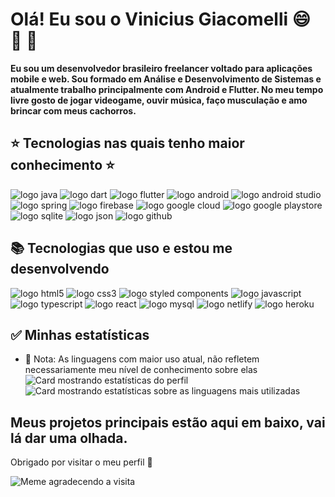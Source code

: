 <!-- 

PARABENS!!! Você encontrou o Rick Astley. 
A partir de agora ele:
nunca vai desistir de você,
nunca vai te desapontar, 
nunca vai te trair e te deixar,
nunca vai te fazer chorar,
nunca vai dizer adeus,
nunca vai mentir e te magoar.
 

⠀⠀⠀⠀⠀⠀⠀⠀⠀⠀⠀⠀⣀⡀⠀⠀⠀⠀⠀⠀⠀⠀⠀⠀⠀⠀⠀⠀⠀⠀⠀⠀⠀⠀
⠀⠀⠀⠀⠀⠀⠀⠀⢀⣶⣿⣿⣿⣿⣿⣄⠀⠀⠀⠀⠀⠀⠀⠀⠀⠀⠀⠀⠀⠀⠀⠀⠀⠀
⠀⠀⠀⠀⠀⠀⠀⢀⣿⣿⣿⠿⠟⠛⠻⣿⠆⠀⠀⠀⠀⠀⠀⠀⠀⠀⠀⠀⠀⠀⠀⠀⠀⠀
⠀⠀⠀⠀⠀⠀⠀⢸⣿⣿⣿⣆⣀⣀⠀⣿⠂⠀⠀⠀⠀⠀⠀⠀⠀⠀⠀⠀⠀⠀⠀⠀⠀⠀
⠀⠀⠀⠀⠀⠀⠀⢸⠻⣿⣿⣿⠅⠛⠋⠈⠀⠀⠀⠀⠀⠀⠀⠀⠀⠀⠀⠀⠀⠀⠀⠀⠀⠀
⠀⠀⠀⠀⠀⠀⠀⠘⢼⣿⣿⣿⣃⠠⠀⠀⠀⠀⠀⠀⠀⠀⠀⠀⠀⠀⠀⠀⠀⠀⠀⠀⠀⠀
⠀⠀⠀⠀⠀⠀⠀⠀⠀⣿⣿⣟⡿⠃⠀⠀⠀⠀⠀⠀⠀⠀⠀⠀⠀⠀⠀⠀⠀⠀⠀⠀⠀⠀
⠀⠀⠀⠀⠀⠀⠀⠀⠀⣛⣛⣫⡄⠀⢸⣦⣀⠀⠀⠀⠀⠀⠀⠀⠀⠀⠀⠀⠀⠀⠀⠀⠀⠀
⠀⠀⠀⢀⣠⣴⣾⡆⠸⣿⣿⣿⡷⠂⠨⣿⣿⣿⣿⣶⣦⣤⣀⠀⠀⠀⠀⠀⠀⠀⠀⠀⠀⠀
⠀⣤⣾⣿⣿⣿⣿⡇⢀⣿⡿⠋⠁⢀⡶⠪⣉⢸⣿⣿⣿⣿⣿⣇⠀⠀⠀⠀⠀⠀⠀⠀⠀⠀
⢀⣿⣿⣿⣿⣿⣿⣿⣿⡏⢸⣿⣷⣿⣿⣷⣦⡙⣿⣿⣿⣿⣿⡏⠀⠀⠀⠀⠀⠀⠀⠀⠀⠀
⠈⣿⣿⣿⣿⣿⣿⣿⣿⣇⢸⣿⣿⣿⣿⣿⣷⣦⣿⣿⣿⣿⣿⡇⠀⠀⠀⠀⠀⠀⠀⠀⠀⠀
⢠⣿⣿⣿⣿⣿⣿⣿⣿⣿⣿⣿⣿⣿⣿⣿⣿⣿⣿⣿⣿⣿⣿⡇⠀⠀⠀⠀⠀⠀⠀⠀⠀⠀
⢸⣿⣿⣿⣿⣿⣿⣿⣿⣿⣿⣿⣿⣿⣿⣿⣿⣿⣿⣿⣿⣿⣿⣿⣄⠀⠀⠀⠀⠀⠀⠀⠀⠀
⠸⣿⣿⣿⣿⣿⣿⣿⣿⣿⣿⣿⣿⣿⣿⣿⣿⣿⣿⣿⣿⣿⣿⣿⣿⠀⠀⠀⠀⠀⠀⠀⠀⠀
⣠⣿⣿⣿⣿⣿⣿⣿⣿⣿⣿⣿⣿⣿⣿⣿⣿⣿⣿⣿⣿⣿⣿⣿⡿⠀⠀⠀⠀⠀⠀⠀⠀⠀
⣿⣿⣿⣿⣿⣿⣿⣿⣿⣿⣿⣿⣿⣿⣿⣿⣿⣿⣿⣿⣿⣿⣿⣿⠃⠀⠀⠀⠀⠀⠀⠀⠀⠀
⢹⣿⣵⣾⣿⣿⣿⣿⣿⣿⣿⣿⣿⣿⣿⣿⣿⣿⣿⣿⣿⣿⣯⡁⠀⠀⠀⠀⠀⠀⠀⠀⠀⠀

-->

# Olá! Eu sou o Vinicius Giacomelli :smile: :space_invader: :doughnut:

__Eu sou um desenvolvedor brasileiro freelancer voltado para aplicações mobile e web. Sou formado em Análise e Desenvolvimento de Sistemas e atualmente trabalho principalmente com Android e Flutter. No meu tempo livre gosto de jogar videogame, ouvir música, faço musculação e amo brincar com meus cachorros.__

## :star: Tecnologias nas quais tenho maior conhecimento :star: ##

![logo java](https://img.shields.io/badge/Java-ED8B00?style=for-the-badge&logo=java&logoColor=white)
![logo dart](https://img.shields.io/badge/Dart-0175C2?style=for-the-badge&logo=dart&logoColor=white)
![logo flutter](https://img.shields.io/badge/Flutter-02569B?style=for-the-badge&logo=flutter&logoColor=white)
![logo android](https://img.shields.io/badge/Android-33DDC84?style=for-the-badge&logo=android&logoColor=white)
![logo android studio](https://img.shields.io/badge/Android_Studio-3DDC84?style=for-the-badge&logo=android-studio&logoColor=white)
![logo spring](https://img.shields.io/badge/Spring-6DB33F?style=for-the-badge&logo=spring&logoColor=white)
![logo firebase](https://img.shields.io/badge/Firebase-F29D0C?style=for-the-badge&logo=firebase&logoColor=white)
![logo google cloud](https://img.shields.io/badge/Google_Cloud-4285F4?style=for-the-badge&logo=google-cloud&logoColor=white)
![logo google playstore](https://img.shields.io/badge/Google_Play-414141?style=for-the-badge&logo=google-play&logoColor=white)
![logo sqlite](https://img.shields.io/badge/SQLite-07405E?style=for-the-badge&logo=sqlite&logoColor=white)
![logo json](https://img.shields.io/badge/json-5E5C5C?style=for-the-badge&logo=json&logoColor=white)
![logo github](https://img.shields.io/badge/GitHub-100000?style=for-the-badge&logo=github&logoColor=white)

## :books: Tecnologias que uso e estou me desenvolvendo ##

![logo html5](https://img.shields.io/badge/HTML-239120?style=for-the-badge&logo=html5&logoColor=white)
![logo css3](https://img.shields.io/badge/CSS-239120?&style=for-the-badge&logo=css3&logoColor=white)
![logo styled components](https://img.shields.io/badge/styled--components-DB7093?style=for-the-badge&logo=styled-components&logoColor=white)
![logo javascript](https://img.shields.io/badge/JavaScript-F7DF1E?style=for-the-badge&logo=javascript&logoColor=black)
![logo typescript](https://img.shields.io/badge/TypeScript-007ACC?style=for-the-badge&logo=typescript&logoColor=white)
![logo react](https://img.shields.io/badge/React-20232A?style=for-the-badge&logo=react&logoColor=61DAFB)
![logo mysql](https://img.shields.io/badge/MySQL-00000F?style=for-the-badge&logo=mysql&logoColor=white)
![logo netlify](https://img.shields.io/badge/Netlify-00C7B7?style=for-the-badge&logo=netlify&logoColor=white)
![logo heroku](https://img.shields.io/badge/Heroku-430098?style=for-the-badge&logo=heroku&logoColor=white)

## :white_check_mark: Minhas estatísticas ##

* :memo: Nota: As linguagens com maior uso atual, não refletem necessariamente meu nível de conhecimento sobre elas 
![Card mostrando estatísticas do perfil](https://github-profile-summary-cards.vercel.app/api/cards/profile-details?username=Giacomellivinicius&theme=solarized_dark)
![Card mostrando estatísticas sobre as linguagens mais utilizadas](https://github-readme-stats.vercel.app/api/top-langs/?username=Giacomellivinicius&layout=compact&theme=chartreuse-dark)

## Meus projetos principais estão aqui em baixo, vai lá dar uma olhada.

Obrigado por visitar o meu perfil :wave:

![Meme agradecendo a visita](https://user-images.githubusercontent.com/41841454/156797210-310c27d3-6bf1-4a37-bcda-caef98d19c91.gif)



